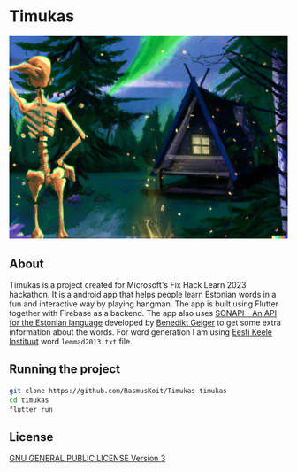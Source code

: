 # Timukas

![Header](.images/header.png)

## About

Timukas is a project created for Microsoft's Fix Hack Learn 2023 hackathon. It is a android app that helps people learn Estonian words in a fun and interactive way by playing hangman. The app is built using Flutter together with Firebase as a backend. The app also uses [SONAPI - An API for the Estonian language](https://github.com/BenediktGeiger/sonad-api) developed by [Benedikt Geiger](https://github.com/BenediktGeiger) to get some extra information about the words. For word generation I am using [Eesti Keele Instituut](https://www.eki.ee/) word `lemmad2013.txt` file.

## Running the project

```bash
git clone https://github.com/RasmusKoit/Timukas timukas
cd timukas
flutter run
```

## License

[GNU GENERAL PUBLIC LICENSE Version 3](./LICENSE)
